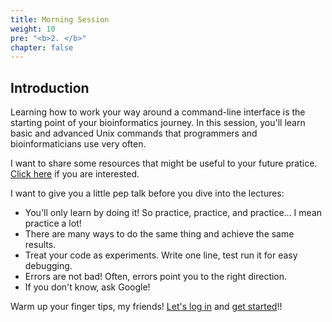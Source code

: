 ```yaml
---
title: Morning Session
weight: 10
pre: "<b>2. </b>"
chapter: false
---
```


## Introduction

Learning how to work your way around a command-line interface is the starting point of your bioinformatics journey. In this session, you'll learn basic and advanced Unix commands that programmers and bioinformaticians use very often. 

I want to share some resources that might be useful to your future pratice. [Click here](./links) if you are interested. 

I want to give you a little pep talk before you dive into the lectures:

+ You'll only learn by doing it! So practice, practice, and practice... I mean practice a lot!
+ There are many ways to do the same thing and achieve the same results.
+ Treat your code as experiments. Write one line, test run it for easy debugging. 
+ Errors are not bad! Often, errors point you to the right direction.
+ If you don't know, ask Google!

Warm up your finger tips, my friends! [Let's log in](../start/_index) and [get started](./unix_essentials)!!